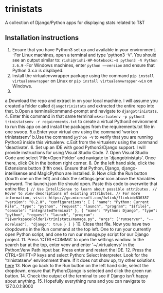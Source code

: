 # trinistats
A collection of Django/Python apps for displaying stats related to T&amp;T

## Installation instructions
1. Ensure that you have Python3 set up and available in your environment. 
  -For Linux machines, open a terminal and type 'python3 -V'. You should see an output similar to: `rishi@rishi-HP-Notebook:~$ python3 -V
Python 3.6.9`
  -For Windows machines, enter `python ––version` and ensure that Python 3.x.x is displayed.
2. Install the virtualenvwrapper package using the command `pip install virtualenvwrapper` on Linux or `pip install virtualenvwrapper-win` on Windows.
3. 
  a.Download the repo and extract in on your local machine. I will assume you created a folder called `djangotrinistats` and extracted the entire repo into that.
  b.Open a terminal/command-prompt and navigate to `djangotrinistats`.
4. Enter this command in that same terminal `mkvirtualenv -p python3 trinistatsenv -r requirements.txt` to create a virtual Python3 environment to run this app on and install the packages from the requirements.txt file in one swoop.
5.a.Enter your virtual env using the command 'workon trinistatsenv'
  b.Use the command `python -V` to verify that you are running Python3 inside this virtualenv.
  c.Exit from the virtualenv using the command 'deactivate'.
6. Set up an IDE with good Python3/Django support. I will provide instructions for using Visual Studio Code.
7. Open Visual Studio Code and select 'File>Open Folder' and navigate to 'djangotrinistats'. Once there, click Ok in the bottom right corner.
8. On the left hand side, click the Extensions button (fifth one). Ensure that Python, Django, django-intellisense and MagicPython are installed.
9. Now click the Run button (fourth one on the left) and click the settings gear icon above the Variables keyword. The launch.json file should open. Paste this code to overwrite that entire file:
`
{
  // Use IntelliSense to learn about possible attributes.
  // Hover to view descriptions of existing attributes.
  // For more information, visit: https://go.microsoft.com/fwlink/?linkid=830387
  "version": "0.2.0",
  "configurations": [
    {
      "name": "Python: Current File",
      "type": "python",
      "request": "launch",
      "program": "${file}",
      "console": "integratedTerminal"
    },
    {
      "name": "Python: Django",
      "type": "python",
      "request": "launch",
      "program": "${workspaceFolder}/trinistats/manage.py",
      "args": ["runserver", "--noreload"],
      "django": true
    }
  ]
}
`
10. Close that file. Now you have two dropdowns in the Run command at the top left. One to run your currently open Python script, and one to run our manage.py script for our Django project.
11. Press 'CTRL+COMMA' to open the settings window. In the search bar at the top, enter venv and enter '~/.virtualenvs' in the Python:Venv Path input bar. Press enter and restart the IDE.
12. Press the CTRL+SHIFT+P keys and select Python: Select Interpreter. Look for the 'trinistatsenv' environment there. If it does not show up, try other solutions [here](https://stackoverflow.com/questions/54106071/how-to-setup-virtual-environment-for-python-in-vs-code)
13. Now go back to the Run button on the left hand side, select the dropdown, ensure that Python:Django is selected and click the green run button.
14. Check the output of the terminal to see if Django isn't happy about anything.
15. Hopefully everything runs and you can navigate to 127.0.0.1:8000
